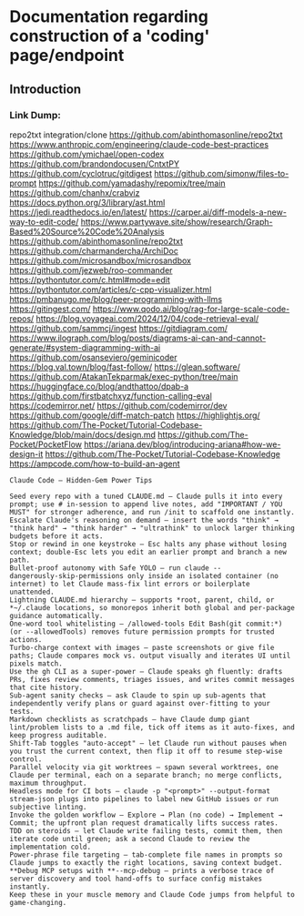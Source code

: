 # Documentation regarding construction of a 'coding' page/endpoint

## Introduction




### Link Dump:
repo2txt integration/clone https://github.com/abinthomasonline/repo2txt
https://www.anthropic.com/engineering/claude-code-best-practices
https://github.com/ymichael/open-codex
https://github.com/brandondocusen/CntxtPY
https://github.com/cyclotruc/gitdigest
https://github.com/simonw/files-to-prompt
https://github.com/yamadashy/repomix/tree/main
https://github.com/chanhx/crabviz
https://docs.python.org/3/library/ast.html
https://jedi.readthedocs.io/en/latest/
https://carper.ai/diff-models-a-new-way-to-edit-code/
https://www.partywave.site/show/research/Graph-Based%20Source%20Code%20Analysis
https://github.com/abinthomasonline/repo2txt
https://github.com/charmandercha/ArchiDoc
https://github.com/microsandbox/microsandbox
https://github.com/jezweb/roo-commander
https://pythontutor.com/c.html#mode=edit
https://pythontutor.com/articles/c-cpp-visualizer.html
https://pmbanugo.me/blog/peer-programming-with-llms
https://gitingest.com/
https://www.qodo.ai/blog/rag-for-large-scale-code-repos/
https://blog.voyageai.com/2024/12/04/code-retrieval-eval/
https://github.com/sammcj/ingest
https://gitdiagram.com/
https://www.ilograph.com/blog/posts/diagrams-ai-can-and-cannot-generate/#system-diagramming-with-ai
https://github.com/osanseviero/geminicoder
https://blog.val.town/blog/fast-follow/
https://glean.software/
https://github.com/AtakanTekparmak/exec-python/tree/main
https://huggingface.co/blog/andthattoo/dpab-a
https://github.com/firstbatchxyz/function-calling-eval
https://codemirror.net/
https://github.com/codemirror/dev
https://github.com/google/diff-match-patch
https://highlightjs.org/
https://github.com/The-Pocket/Tutorial-Codebase-Knowledge/blob/main/docs/design.md
https://github.com/The-Pocket/PocketFlow
https://ariana.dev/blog/introducing-ariana#how-we-design-it
https://github.com/The-Pocket/Tutorial-Codebase-Knowledge
https://ampcode.com/how-to-build-an-agent



```
Claude Code – Hidden‑Gem Power Tips

Seed every repo with a tuned CLAUDE.md – Claude pulls it into every prompt; use # in‑session to append live notes, add "IMPORTANT / YOU MUST" for stronger adherence, and run /init to scaffold one instantly.
Escalate Claude's reasoning on demand – insert the words "think" → "think hard" → "think harder" → "ultrathink" to unlock larger thinking budgets before it acts.
Stop or rewind in one keystroke – Esc halts any phase without losing context; double‑Esc lets you edit an earlier prompt and branch a new path.
Bullet‑proof autonomy with Safe YOLO – run claude --dangerously‑skip‑permissions only inside an isolated container (no internet) to let Claude mass‑fix lint errors or boilerplate unattended.
Lightning CLAUDE.md hierarchy – supports *root, parent, child, or *~/.claude locations, so monorepos inherit both global and per‑package guidance automatically.
One‑word tool whitelisting – /allowed-tools Edit Bash(git commit:*) (or --allowedTools) removes future permission prompts for trusted actions.
Turbo‑charge context with images – paste screenshots or give file paths; Claude compares mock vs. output visually and iterates UI until pixels match.
Use the gh CLI as a super‑power – Claude speaks gh fluently: drafts PRs, fixes review comments, triages issues, and writes commit messages that cite history.
Sub‑agent sanity checks – ask Claude to spin up sub‑agents that independently verify plans or guard against over‑fitting to your tests.
Markdown checklists as scratchpads – have Claude dump giant lint/problem lists to a .md file, tick off items as it auto‑fixes, and keep progress auditable.
Shift‑Tab toggles "auto‑accept" – let Claude run without pauses when you trust the current context, then flip it off to resume step‑wise control.
Parallel velocity via git worktrees – spawn several worktrees, one Claude per terminal, each on a separate branch; no merge conflicts, maximum throughput.
Headless mode for CI bots – claude -p "<prompt>" --output-format stream-json plugs into pipelines to label new GitHub issues or run subjective linting.
Invoke the golden workflow – Explore → Plan (no code) → Implement → Commit; the upfront plan request dramatically lifts success rates.
TDD on steroids – let Claude write failing tests, commit them, then iterate code until green; ask a second Claude to review the implementation cold.
Power‑phrase file targeting – tab‑complete file names in prompts so Claude jumps to exactly the right locations, saving context budget.
**Debug MCP setups with **--mcp-debug – prints a verbose trace of server discovery and tool hand‑offs to surface config mistakes instantly.
Keep these in your muscle memory and Claude Code jumps from helpful to game‑changing.
```


